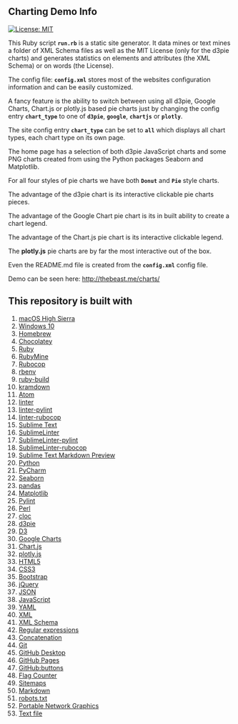 ## Charting Demo Info

[![License: MIT](https://img.shields.io/badge/License-MIT-green.svg)](https://github.com/jbampton/charts/blob/gh-pages/LICENSE)

This Ruby script **`run.rb`** is a static site generator. It data mines or text mines a folder of XML Schema files as well as the MIT License (only for the d3pie charts) and generates statistics on elements and attributes (the XML Schema) or on words (the License).

The config file: **`config.xml`** stores most of the websites configuration information and can be easily customized.

A fancy feature is the ability to switch between using all d3pie, Google Charts, Chart.js or plotly.js based pie charts just by changing the config entry **`chart_type`** to one of **`d3pie`**, **`google`**, **`chartjs`** or **`plotly`**.

The site config entry **`chart_type`** can be set to **`all`** which displays all chart types, each chart type on its own page.

The home page has a selection of both d3pie JavaScript charts and some PNG charts created from using the Python packages Seaborn and Matplotlib.

For all four styles of pie charts we have both **`Donut`** and **`Pie`** style charts.

The advantage of the d3pie chart is its interactive clickable pie charts pieces.

The advantage of the Google Chart pie chart is its in built ability to create a chart legend.

The advantage of the Chart.js pie chart is its interactive clickable legend.

The **plotly.js** pie charts are by far the most interactive out of the box.

Even the README.md file is created from the **`config.xml`** config file.

Demo can be seen here: http://thebeast.me/charts/

## This repository is built with

1. [macOS High Sierra](https://www.apple.com/macos/high-sierra/)
2. [Windows 10](https://www.microsoft.com/en-au/windows/get-windows-10)
3. [Homebrew](https://brew.sh/)
4. [Chocolatey](https://chocolatey.org/)
5. [Ruby](https://www.ruby-lang.org)
6. [RubyMine](https://www.jetbrains.com/ruby)
7. [Rubocop](https://github.com/bbatsov/rubocop)
8. [rbenv](https://github.com/rbenv/rbenv)
9. [ruby-build](https://github.com/rbenv/ruby-build)
10. [kramdown](https://kramdown.gettalong.org)
11. [Atom](https://atom.io/)
12. [linter](https://atom.io/packages/linter)
13. [linter-pylint](https://atom.io/packages/linter-pylint)
14. [linter-rubocop](https://atom.io/packages/linter-rubocop)
15. [Sublime Text](https://www.sublimetext.com/)
16. [SublimeLinter](https://github.com/SublimeLinter/SublimeLinter)
17. [SublimeLinter-pylint](https://github.com/SublimeLinter/SublimeLinter-pylint)
18. [SublimeLinter-rubocop](https://github.com/SublimeLinter/SublimeLinter-rubocop)
19. [Sublime Text Markdown Preview](https://github.com/revolunet/sublimetext-markdown-preview)
20. [Python](https://www.python.org/)
21. [PyCharm](https://www.jetbrains.com/pycharm/)
22. [Seaborn](https://seaborn.pydata.org/)
23. [pandas](https://pandas.pydata.org/)
24. [Matplotlib](https://matplotlib.org/)
25. [Pylint](https://www.pylint.org/)
26. [Perl](https://www.perl.org)
27. [cloc](https://github.com/AlDanial/cloc)
28. [d3pie](http://d3pie.org/)
29. [D3](https://d3js.org/)
30. [Google Charts](https://developers.google.com/chart/)
31. [Chart.js](http://www.chartjs.org/)
32. [plotly.js](https://plot.ly/javascript/)
33. [HTML5](https://developer.mozilla.org/en-US/docs/Web/Guide/HTML/HTML5)
34. [CSS3](https://developer.mozilla.org/en-US/docs/Web/CSS/CSS3)
35. [Bootstrap](https://getbootstrap.com/)
36. [jQuery](https://jquery.com/)
37. [JSON](https://www.json.org/)
38. [JavaScript](https://en.wikipedia.org/wiki/JavaScript)
39. [YAML](http://www.yaml.org/)
40. [XML](https://en.wikipedia.org/wiki/XML)
41. [XML Schema](https://en.wikipedia.org/wiki/XML_schema)
42. [Regular expressions](https://en.wikipedia.org/wiki/Regular_expression)
43. [Concatenation](https://en.wikipedia.org/wiki/Concatenation)
44. [Git](https://git-scm.com/)
45. [GitHub Desktop](https://desktop.github.com/)
46. [GitHub Pages](https://pages.github.com)
47. [GitHub:buttons](https://buttons.github.io/)
48. [Flag Counter](https://flagcounter.com/)
49. [Sitemaps](https://en.wikipedia.org/wiki/Sitemaps)
50. [Markdown](https://daringfireball.net/projects/markdown)
51. [robots.txt](https://en.wikipedia.org/wiki/Robots_exclusion_standard)
52. [Portable Network Graphics](https://en.wikipedia.org/wiki/Portable_Network_Graphics)
53. [Text file](https://en.wikipedia.org/wiki/Text_file)


